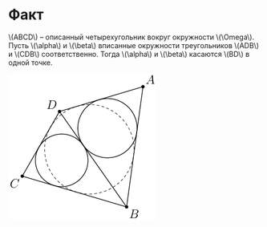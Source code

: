 # Факт

\\(ABCD\\) – описанный четырехугольник вокруг окружности \\(\Omega\\).
Пусть \\(\alpha\\) и \\(\beta\\) вписанные окружности треугольников 
\\(ADB\\) и \\(CDB\\) соответственно. Тогда \\(\alpha\\) и \\(\beta\\) касаются 
\\(BD\\) в одной точке.

![alt text](../img/facts/fact2/fact2.png)

